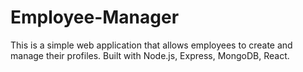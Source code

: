 # Employee-Manager
This is a simple web application that allows employees to create and manage their profiles. Built with Node.js, Express, MongoDB, React.
